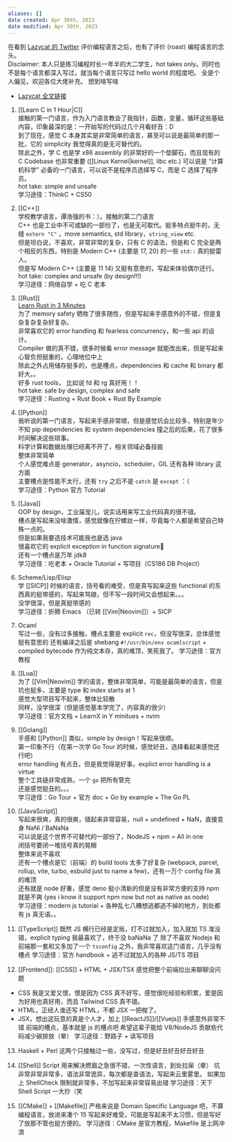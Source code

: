 ```yaml
---
aliases: []
date created: Apr 30th, 2023
date modified: Apr 30th, 2023
---
```

在看到 [Lazycat 的 Twitter](https://twitter.com/manateelazycat/status/1649962719502798848) 评价编程语言之后，也有了评价 (roast) 编程语言的念头。  
Disclaimer: 本人只是练习编程时长一年半的大二学生，hot takes only。同时也不是每个语言都深入写过，就当每个语言只写过 hello world 的程度吧。 全是个人偏见，欢迎各位大佬补充。
想到啥写啥
- [Lazycat 全文链接](https://threadreaderapp.com/thread/1649962719502798848.html)

1. [[Learn C in 1 Hour|C]]  
接触的第一门语言，作为入门语言教会了我指针，函数，变量，循环这些基础内容，印象最深的是：一开始写的代码过几个月看好丑：D  
到了现在，感觉 C 本身其实是非常简单的语言，甚至可以说是最简单的那一批，它的 simplicity 我觉得真的是无可替代的。  
除此之外，学 C 也是学 x86 assembly 的非常好的一个垫脚石，而且现有的 C Codebase 也非常重要 ([[Linux Kernel|kernel]], libc etc.) 可以说是 “计算机科学” 必备的一门语言，可以说不是程序员选择写 C，而是 C 选择了程序员。  
hot take: simple and unsafe  
学习途径：ThinkC + CS50

2. [[C++]]  
学校教学语言，谭浩强的书：）。接触的第二门语言  
C++ 也是工业中不可或缺的一部份了，也是无可取代。挺多特点挺牛的，无缝 `extern "C"` ，move semantics, std library，`string_view` etc.  
但是坦白说，不喜欢，非常非常的复杂，只有 C 的语法，但是和 C 完全是两个相反的东西，特别是 Modern C++ (主要是 17, 20) 的一些 `std::` 真的挺雷人。  
但是写 Modern C++ (主要是 11 14) 又挺有意思的，写起来体验偶尔还行。  
hot take: complex and unsafe (by design!!!)  
学习途径：网络自学 + 吃 C 老本

3. [[Rust]]  
[Learn Rust in 3 Minutes](https://www.youtube.com/watch?v=cE0wfjsybIQ)  
为了 memory safety 牺牲了很多随性，但是写起来手感意外的不错，但是复杂复杂复杂好复杂。  
非常喜欢它的 error handling 和 fearless concurrency，和一些 api 的设计。  
Compiler 做的真不错，很多时候看 error message 就能改出来，但是写起来心智负担挺重的，心理地位中上  
除此之外占用储存挺多的，也是槽点，dependencies 和 cache 和 binary 都好大。。  
好多 rust tools， 比如说 fd 和 rg 真好用！！  
hot take: safe by design, complex and safe  
学习途径：Rusting + Rust Book + Rust By Example

4. [[Python]]  
我听说的第一门语言，写起来手感非常顺，但是感觉坑会比较多，特别是年少不知 pip dependencies 和 system dependencies 撞之后的后果，花了很多时间解决这些琐事。  
科学计算和数据处理已经离不开了，相关领域必备技能  
整体非常简单  
个人感觉难点是 generator，asyncio，scheduler，GIL 还有各种 library 这方面  
主要槽点是性能不太行，还有 `try` 之后不是 `catch` 是 `except` ：（  
学习途径：Python 官方 Tutorial

5. [[Java]]  
OOP by design，工业届宠儿，说实话用来写工业代码真的很不错。  
槽点是写起来没啥激情，感觉就像在拧螺丝一样，毕竟每个人都是希望自己特殊一点的。  
但是如果我要选技术可能我也是选 java  
很喜欢它的 explicit exception in function signature  
还有一个槽点是万年 jdk8  
学习途径：吃老本 + Oracle Tutorial + 写项目（CS186 DB Project）

6. Scheme/Lisp/Elisp  
学 [[SICP]] 时候的语言，括号看的难受，但是真写起来这些 functional 的东西真的挺带感的，写起来骂娘，但不写一段时间又会想起来。。。  
没学很深，但是真挺带感的  
学习途径：折腾 Emacs （已转 [[Vim|Neovim]]）+ SICP

7. Ocaml  
写过一些，没有过多接触，槽点主要是 explicit `rec`，但没写很深，总体感觉挺有意思的
还有编译之后是  shebang `#!/usr/bin/env ocamlscript` + compiled bytecode 作为纯文本存，真的难顶，笑死我了。
学习途径：官方教程

8. [[Lua]]  
为了 [[Vim|Neovim]] 学的语言，整体非常简单，可能是最简单的语言，但是坑也挺多，主要是 type 和 index starts at 1  
感觉大型项目写不起来，整体比较散  
同样，没学很深（但是感觉基本学完了，内容真的很少）  
学习途径：官方文档 + LearnX in Y minitues + nvim

9. [[Golang]]  
手感和 [[Python]] 类似，simple by design！写起来很顺。  
第一印象不行（在第一次学 Go Tour 的时候，感觉好丑，选择看起来感觉还行吧）  
error handling 有点丑，但是我觉得是好事，explict error handling is a virtue  
整个工具链非常成熟，一个 `go` 把所有管完  
还是感觉挺丑的。。。  
学习途径：Go Tour + 官方 doc + Go by example + The Go PL

10. [[JavaScript]]  
写起来很爽，真的很爽，错起来非常容易，null + undefined + NaN，直接变身 NaNi / BaNaNa  
可以说是这个世界不可替代的一部份了，NodeJS + npm = All in one  
闭括号要闭一堆括号真的晃眼  
整体来说不喜欢  
还有一个槽点是它（前端）的 build tools 太多了好复杂 (webpack, parcel, rollup, vite, turbo, esbuild just to name a few)，还有一万个 config file 真的难顶  
还有就是 node 好重，感觉 deno 挺小清新的但是没有非常方便的支持 npm 就是不爽 (yes i know it support npm now but not as native as node)  
学习途径：modern js tutorial + 各种乱七八糟想逃都逃不掉的地方，到处都有 js 真无语。。

11. [[TypeScript]]
既然 JS 横行已经是定局，打不过就加入，加入就加 TS 准没错，explicit typing 我最喜欢了，终于没 baNaNa 了
除了不喜欢 Nodejs 和前端那一套和又多加了一个 `tsconfig` 之外，我非常喜欢这门语言，几乎没有槽点
学习途径：官方 handbook + 逃不过就加入的各种 JS/TS 项目

12. [[Frontend]]: [[CSS]] + HTML + JSX/TSX
感觉把整个前端拉出来聊聊没问题
- CSS 我是又爱又恨，恨是因为 CSS 真不好写，感觉很吃经验和积累，爱是因为好用也真好用，而且 Tailwind CSS 真不错。
- HTML，正经人谁还写 HTML，不都 JSX 一把梭了。
- JSX，想出这玩意的真是个人才，加上 [[ReactJS]]/[[Vuejs]] 手感意外非常不错
前端的槽点，基本就是 js 的槽点吧
希望这辈子能给 V8/NodeJS 贡献些代码减少碳排放（晕）
学习途径：野路子 + 读写项目

13. Haskell + Perl
这两个只接触过一些，没写过，但是好丑好丑好丑好丑

14. [[Shell]] Script
用来解决燃眉之急很不错，一次性语言，到处拉屎（晕）
坑非常非常非常多，语法非常诡异，每次都是查语法，写起来云里雾里。
如果加上 ShellCheck 限制就非常多，不加写起来非常容易出错
学习途径：天下 Shell Script 一大抄（笑

15. [[CMake]] + [[Makefile]]
严格来说是 Domain Specific Language 吧，不算编程语言，放进来凑个 15
写起来好难受，可能是写起来不太习惯，但是写好了放那不管也挺方便的。
学习途径：CMake 是官方教程，Makefile 是上网冲浪